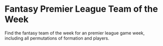 # Fantasy Premier League Team of the Week
Find the fantasy team of the week for an premier league game week, including all permutations of formation and players.
